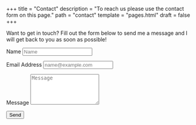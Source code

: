 +++
title = "Contact"
description = "To reach us please use the contact form on this page."
path = "contact"
template = "pages.html"
draft = false
+++

<p>Want to get in touch? Fill out the form below to send me a message and I will get back to you as soon as possible!</p>
<form name="contact" method="POST">
  <p>
    <label for="name">Name</label>
    <input type="text" placeholder="Name" id="name" required data-validation-required-message="Please enter your name." />
  </p>
  <p>
    <label for="email">Email Address</label>
    <input type="email" placeholder="name@example.com" id="email" required data-validation-required-message="Please enter your email address." />
  </p>
  <p>
    <label for="message">Message</label>
    <textarea rows="5" placeholder="Message" id="message" required data-validation-required-message="Please enter a message."></textarea>
  </p>
  <div id="success"></div>
  <p>
    <button type="submit" id="sendMessageButton">Send</button>
  </p>
</form>

<!-- <script src="https://smtpjs.com/v3/smtp.js">
</script> -->